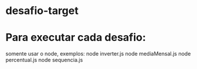 # desafio-target

# Para executar cada desafio:

somente usar o node, exemplos: node inverter.js
node mediaMensal.js
node percentual.js
node sequencia.js
